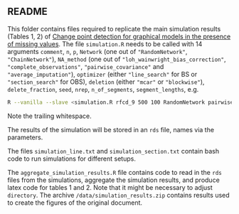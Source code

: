 ## README
This folder contains files required to replicate the main simulation results (Tables 1, 2) of [Change point detection for graphical models in the presence of missing values](https://arxiv.org/pdf/1907.05409.pdf). The file `simulation.R` needs to be called with 14 arguments `comment`, `n`, `p`, `Network` (one out of `"RandomNetwork"`, `"ChainNetwork"`), `NA_method` (one out of `"loh_wainwright_bias_correction"`, `"complete_observations"`, `"pairwise_covariance"` and `"average_imputation"`), `optimizer` (either `"line_search"` for BS or `"section_search"` for OBS), `deletion` (either `"mcar"` or `"blockwise"`), `delete_fraction`, `seed`, `nrep`, `n_of_segments`, `segment_lengths`, e.g.
```bash
R --vanilla --slave <simulation.R rfcd_9 500 100 RandomNetwork pairwise_imputation section_search mcar 0.1 2 100 4 70 120 120 190 >
```
Note the trailing whitespace.

The results of the simulation will be stored in an `rds` file, names via the parameters.

The files `simulation_line.txt` and `simulation_section.txt` contain bash code to run simulations for different setups.

The `aggregate_simulation_results.R` file contains code to read in the `rds` files from the simulations, aggregate the simulation results, and produce latex code for tables 1 and 2. Note that it might be necessary to adjust `directory`. The archive `/data/simulation_results.zip` contains results used to create the figures of the original document.
